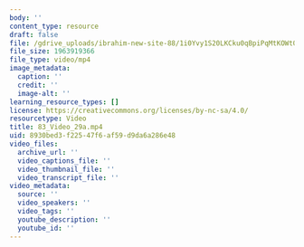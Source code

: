 ```yaml
---
body: ''
content_type: resource
draft: false
file: /gdrive_uploads/ibrahim-new-site-88/1i0Yvy1S20LKCku0qBpiPqMtKOWt0JQSr/83_video_29a.mp4
file_size: 1963919366
file_type: video/mp4
image_metadata:
  caption: ''
  credit: ''
  image-alt: ''
learning_resource_types: []
license: https://creativecommons.org/licenses/by-nc-sa/4.0/
resourcetype: Video
title: 83_Video_29a.mp4
uid: 8930bed3-f225-47f6-af59-d9da6a286e48
video_files:
  archive_url: ''
  video_captions_file: ''
  video_thumbnail_file: ''
  video_transcript_file: ''
video_metadata:
  source: ''
  video_speakers: ''
  video_tags: ''
  youtube_description: ''
  youtube_id: ''
---
```

